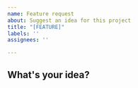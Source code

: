 ```yaml
---
name: Feature request
about: Suggest an idea for this project
title: "[FEATURE]"
labels: ''
assignees: ''

---
```


## What's your idea?

